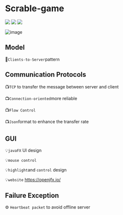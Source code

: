# Scrable-game
![](https://img.shields.io/badge/Communication-TCP-green.svg)
![](https://img.shields.io/badge/UI-JavaFX-blue.svg)
![](https://img.shields.io/badge/Language-java9-orange.svg)

![image](https://github.com/alanwangwyz/scrable-game/blob/master/image/Scrabble-Logo-Small.jpg)

## Model ##
🔑`Clients-to-Server`pattern

## Communication Protocols ##
📺`TCP` to transfer the message between server and client

📺`Connection-oriented`more reliable

📺`Flow Control`

📺`Json`format to enhance the transfer rate

## GUI ##
💡`javaFX` UI design

💡`mouse control` 

💡`highlight`and `control` design

💡`website` https://openjfx.io/

## Failure Exception ##
⚙ `Heartbeat packet` to avoid offline server

